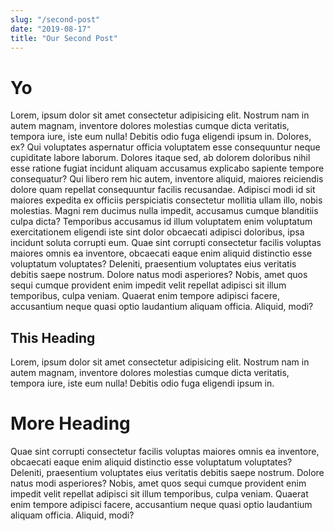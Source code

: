 ```yaml
---
slug: "/second-post"
date: "2019-08-17"
title: "Our Second Post"
---
```


# Yo

Lorem, ipsum dolor sit amet consectetur adipisicing elit. Nostrum nam in autem magnam, inventore dolores molestias cumque dicta veritatis, tempora iure, iste eum nulla! Debitis odio fuga eligendi ipsum in.
Dolores, ex? Qui voluptates aspernatur officia voluptatem esse consequuntur neque cupiditate labore laborum. Dolores itaque sed, ab dolorem doloribus nihil esse ratione fugiat incidunt aliquam accusamus explicabo sapiente tempore consequatur?
Qui libero rem hic autem, inventore aliquid, maiores reiciendis dolore quam repellat consequuntur facilis recusandae. Adipisci modi id sit maiores expedita ex officiis perspiciatis consectetur mollitia ullam illo, nobis molestias.
Magni rem ducimus nulla impedit, accusamus cumque blanditiis culpa dicta? Temporibus accusamus id illum voluptatem enim voluptatum exercitationem eligendi iste sint dolor obcaecati adipisci doloribus, ipsa incidunt soluta corrupti eum.
Quae sint corrupti consectetur facilis voluptas maiores omnis ea inventore, obcaecati eaque enim aliquid distinctio esse voluptatum voluptates? Deleniti, praesentium voluptates eius veritatis debitis saepe nostrum. Dolore natus modi asperiores?
Nobis, amet quos sequi cumque provident enim impedit velit repellat adipisci sit illum temporibus, culpa veniam. Quaerat enim tempore adipisci facere, accusantium neque quasi optio laudantium aliquam officia. Aliquid, modi?

## This Heading

Lorem, ipsum dolor sit amet consectetur adipisicing elit. Nostrum nam in autem magnam, inventore dolores molestias cumque dicta veritatis, tempora iure, iste eum nulla! Debitis odio fuga eligendi ipsum in.

# More Heading

Quae sint corrupti consectetur facilis voluptas maiores omnis ea inventore, obcaecati eaque enim aliquid distinctio esse voluptatum voluptates? Deleniti, praesentium voluptates eius veritatis debitis saepe nostrum. Dolore natus modi asperiores?
Nobis, amet quos sequi cumque provident enim impedit velit repellat adipisci sit illum temporibus, culpa veniam. Quaerat enim tempore adipisci facere, accusantium neque quasi optio laudantium aliquam officia. Aliquid, modi?